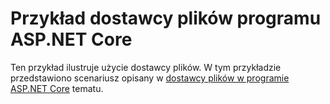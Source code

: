 # <a name="aspnet-core-file-provider-sample"></a>Przykład dostawcy plików programu ASP.NET Core

Ten przykład ilustruje użycie dostawcy plików. W tym przykładzie przedstawiono scenariusz opisany w [dostawcy plików w programie ASP.NET Core](https://docs.microsoft.com/aspnet/core/fundamentals/file-providers) tematu.
